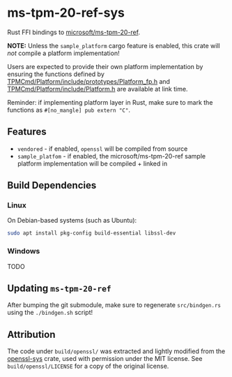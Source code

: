 # ms-tpm-20-ref-sys

Rust FFI bindings to [microsoft/ms-tpm-20-ref](https://github.com/microsoft/ms-tpm-20-ref).

**NOTE:** Unless the `sample_platform` cargo feature is enabled, this crate will _not_ compile a platform implementation!

Users are expected to provide their own platform implementation by ensuring the functions defined by [TPMCmd/Platform/include/prototypes/Platform_fp.h](https://github.com/microsoft/ms-tpm-20-ref/blob/master/TPMCmd/Platform/include/prototypes/Platform_fp.h) and [TPMCmd/Platform/include/Platform.h](https://github.com/microsoft/ms-tpm-20-ref/blob/master/TPMCmd/Platform/include/prototypes/Platform_fp.h) are available at link time.

Reminder: if implementing platform layer in Rust, make sure to mark the functions as `#[no_mangle] pub extern "C"`.

## Features

- `vendored` - if enabled, `openssl` will be compiled from source
- `sample_platfom` - if enabled, the microsoft/ms-tpm-20-ref sample platform implementation will be compiled + linked in

## Build Dependencies

### Linux

On Debian-based systems (such as Ubuntu):

```bash
sudo apt install pkg-config build-essential libssl-dev
```

### Windows

TODO

## Updating `ms-tpm-20-ref`

After bumping the git submodule, make sure to regenerate `src/bindgen.rs` using the `./bindgen.sh` script!

## Attribution

The code under `build/openssl/` was extracted and lightly modified from the [openssl-sys](https://github.com/sfackler/rust-openssl/tree/master/openssl-sys) crate, used with permission under the MIT license. See `build/openssl/LICENSE` for a copy of the original license.
